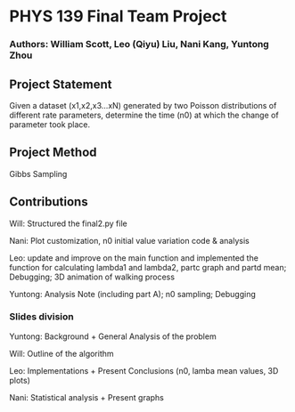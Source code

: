 # PHYS 139 Final Team Project

### Authors: William Scott, Leo (Qiyu) Liu, Nani Kang, Yuntong Zhou

## Project Statement

Given a dataset (x1,x2,x3...xN) generated by two Poisson distributions of different rate parameters, determine the time (n0) at which the change of 
parameter took place.

## Project Method

Gibbs Sampling

## Contributions

Will: Structured the final2.py file 

Nani: Plot customization, n0 initial value variation code & analysis

Leo: update and improve on the main function and implemented the function for calculating lambda1 and lambda2, partc graph and partd mean; Debugging; 3D animation of walking process

Yuntong: Analysis Note (including part A); n0 sampling; Debugging


### Slides division

Yuntong: Background + General Analysis of the problem

Will: Outline of the algorithm

Leo: Implementations + Present Conclusions (n0, lamba mean values, 3D plots)

Nani: Statistical analysis + Present graphs

